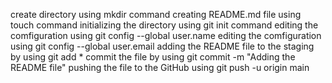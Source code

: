 create directory using mkdir command
creating README.md file using touch command
initializing the directory using git init command
editing the comfiguration using git config --global user.name 
editing the comfiguration using git config --global user.email
adding the README file to the staging by using git add *
commit the file by using git commit -m "Adding the README file"
pushing the file to the GitHub using git push -u origin main

